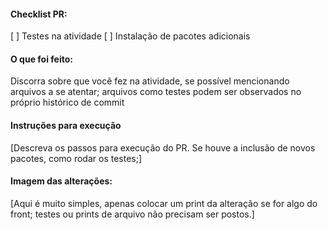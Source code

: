 #### Checklist PR:

[ ] Testes na atividade
[ ] Instalação de pacotes adicionais

#### O que foi feito:

Discorra sobre que você fez na atividade, se possível mencionando arquivos a se atentar; arquivos como testes podem ser observados no próprio histórico de commit

#### Instruções para execução

[Descreva os passos para execução do PR. Se houve a inclusão de novos pacotes, como rodar os testes;]

#### Imagem das alterações:

[Aqui é muito simples, apenas colocar um print da alteração se for algo do front; testes ou prints de arquivo não precisam ser postos.]
